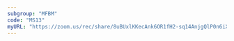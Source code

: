 ```yaml
---
subgroup: "MFBM"
code: "MS13"
myURL: "https://zoom.us/rec/share/8uBUxlKKecAnk6OR1fH2-sq14AnjgQlP0n6iXlRbALpPCXwnTNHE2FSmdM1Z8Jju.SSgeSn8t1mRZVrzn?startTime=1623861272000"
---
```


